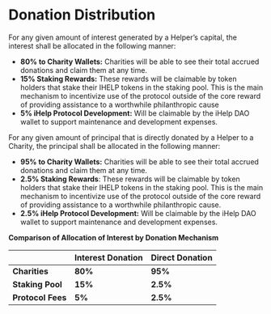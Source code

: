# Donation Distribution

For any given amount of interest generated by a Helper’s capital, the interest shall be allocated in the following manner:

* **80% to Charity Wallets:** Charities will be able to see their total accrued donations and claim them at any time.&#x20;
* **15% Staking Rewards:** These rewards will be claimable by token holders that stake their IHELP tokens in the staking pool. This is the main mechanism to incentivize use of the protocol outside of the core reward of providing assistance to a worthwhile philanthropic cause
* **5% iHelp Protocol Development:** Will be claimable by the iHelp DAO wallet to support maintenance and development expenses.

For any given amount of principal that is directly donated by a Helper to a Charity, the principal shall be allocated in the following manner:

* **95% to Charity Wallets:** Charities will be able to see their total accrued donations and claim them at any time.&#x20;
* **2.5% Staking Rewards**: These rewards will be claimable by token holders that stake their IHELP tokens in the staking pool. This is the main mechanism to incentivize use of the protocol outside of the core reward of providing assistance to a worthwhile philanthropic cause.
* **2.5% iHelp Protocol Development:** Will be claimable by the iHelp DAO wallet to support maintenance and development expenses.

**Comparison of Allocation of Interest by Donation Mechanism**

|                   | **Interest Donation** | **Direct Donation** |
| ----------------- | --------------------- | ------------------- |
| **Charities**     | **80%**               | **95%**             |
| **Staking Pool**  | **15%**               | **2.5%**            |
| **Protocol Fees** | **5%**                | **2.5%**            |
